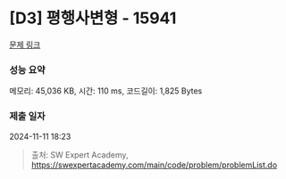# [D3] 평행사변형 - 15941 

[문제 링크](https://swexpertacademy.com/main/code/problem/problemDetail.do?contestProbId=AYVgOZEKOpcDFAQK) 

### 성능 요약

메모리: 45,036 KB, 시간: 110 ms, 코드길이: 1,825 Bytes

### 제출 일자

2024-11-11 18:23



> 출처: SW Expert Academy, https://swexpertacademy.com/main/code/problem/problemList.do